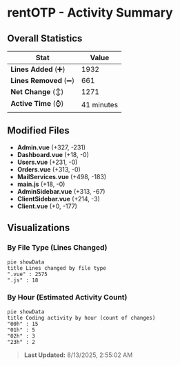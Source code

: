 # rentOTP - Activity Summary 

## Overall Statistics

| Stat                   | Value                                                             |
| ---------------------- | ----------------------------------------------------------------- |
| **Lines Added** (➕)   | 1932                                          |
| **Lines Removed** (➖) | 661                                        |
| **Net Change** (↕)    | 1271                |
| **Active Time** (⌚)   | 41 minutes |


## Modified Files
- **Admin.vue** (+327, -231)
- **Dashboard.vue** (+18, -0)
- **Users.vue** (+231, -0)
- **Orders.vue** (+313, -0)
- **MailServices.vue** (+498, -183)
- **main.js** (+18, -0)
- **AdminSidebar.vue** (+313, -67)
- **ClientSidebar.vue** (+214, -3)
- **Client.vue** (+0, -177)

## Visualizations

### By File Type (Lines Changed)

```mermaid
pie showData
title Lines changed by file type
".vue" : 2575
".js" : 18
```

### By Hour (Estimated Activity Count)

```mermaid
pie showData
title Coding activity by hour (count of changes)
"00h" : 15
"01h" : 5
"02h" : 3
"23h" : 2
```


> **Last Updated:** 8/13/2025, 2:55:02 AM